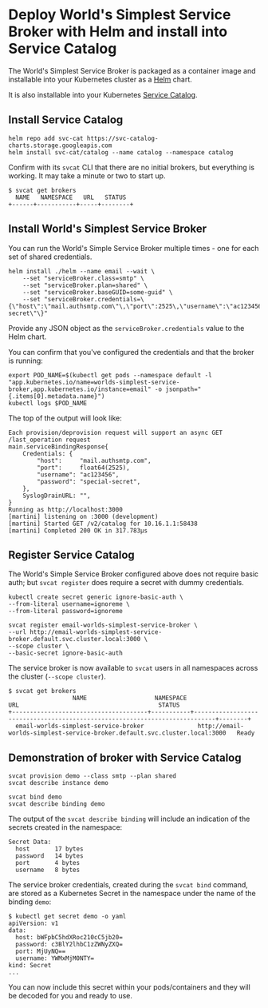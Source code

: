# Deploy World's Simplest Service Broker with Helm and install into Service Catalog

The World's Simplest Service Broker is packaged as a container image and installable into your Kubernetes cluster as a [Helm](https://helm.sh/) chart.

It is also installable into your Kubernetes [Service Catalog](https://svc-cat.io/).

## Install Service Catalog

```commands
helm repo add svc-cat https://svc-catalog-charts.storage.googleapis.com
helm install svc-cat/catalog --name catalog --namespace catalog
```

Confirm with its `svcat` CLI that there are no initial brokers, but everything is working. It may take a minute or two to start up.

```console
$ svcat get brokers
  NAME   NAMESPACE   URL   STATUS
+------+-----------+-----+--------+
```

## Install World's Simplest Service Broker

You can run the World's Simple Service Broker multiple times - one for each set of shared credentials.

```commands
helm install ./helm --name email --wait \
    --set "serviceBroker.class=smtp" \
    --set "serviceBroker.plan=shared" \
    --set "serviceBroker.baseGUID=some-guid" \
    --set "serviceBroker.credentials=\{\"host\":\"mail.authsmtp.com\"\,\"port\":2525\,\"username\":\"ac123456\"\,\"password\":\"special-secret\"\}"
```

Provide any JSON object as the `serviceBroker.credentials` value to the Helm chart.

You can confirm that you've configured the credentials and that the broker is running:

```commands
export POD_NAME=$(kubectl get pods --namespace default -l "app.kubernetes.io/name=worlds-simplest-service-broker,app.kubernetes.io/instance=email" -o jsonpath="{.items[0].metadata.name}")
kubectl logs $POD_NAME
```

The top of the output will look like:

```console
Each provision/deprovision request will support an async GET /last_operation request
main.serviceBindingResponse{
    Credentials: {
        "host":     "mail.authsmtp.com",
        "port":     float64(2525),
        "username": "ac123456",
        "password": "special-secret",
    },
    SyslogDrainURL: "",
}
Running as http://localhost:3000
[martini] listening on :3000 (development)
[martini] Started GET /v2/catalog for 10.16.1.1:58438
[martini] Completed 200 OK in 317.783µs
```

## Register Service Catalog

The World's Simple Service Broker configured above does not require basic auth; but `svcat register` does require a secret with dummy credentials.

```commands
kubectl create secret generic ignore-basic-auth \
--from-literal username=ignoreme \
--from-literal password=ignoreme

svcat register email-worlds-simplest-service-broker \
--url http://email-worlds-simplest-service-broker.default.svc.cluster.local:3000 \
--scope cluster \
--basic-secret ignore-basic-auth
```

The service broker is now available to `svcat` users in all namespaces across the cluster (`--scope cluster`).

```console
$ svcat get brokers
                  NAME                   NAMESPACE                                      URL                                       STATUS
+--------------------------------------+-----------+----------------------------------------------------------------------------+--------+
  email-worlds-simplest-service-broker               http://email-worlds-simplest-service-broker.default.svc.cluster.local:3000   Ready
```

## Demonstration of broker with Service Catalog

```commands
svcat provision demo --class smtp --plan shared
svcat describe instance demo

svcat bind demo
svcat describe binding demo
```

The output of the `svcat describe binding` will include an indication of the secrets created in the namespace:

```console
Secret Data:
  host       17 bytes
  password   14 bytes
  port       4 bytes
  username   8 bytes
```

The service broker credentials, created during the `svcat bind` command, are stored as a Kubernetes Secret in the namespace under the name of the binding `demo`:

```console
$ kubectl get secret demo -o yaml
apiVersion: v1
data:
  host: bWFpbC5hdXRoc210cC5jb20=
  password: c3BlY2lhbC1zZWNyZXQ=
  port: MjUyNQ==
  username: YWMxMjM0NTY=
kind: Secret
...
```

You can now include this secret within your pods/containers and they will be decoded for you and ready to use.
